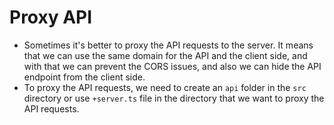 # Proxy API

- Sometimes it's better to proxy the API requests to the server. It means that we can use the same domain for the API
  and the client side, and with that we can prevent the CORS issues, and also we can hide the API endpoint from the
  client side.
- To proxy the API requests, we need to create an `api` folder in the `src` directory or use `+server.ts` file in the
  directory that we want to proxy the API requests.